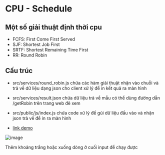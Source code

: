 # CPU - Schedule

## Một số giải thuật định thời cpu

 - FCFS: First Come First Served
 - SJF: Shortest Job First
 - SRTF: Shortest Remaining Time First
 - RR: Round Robin

## Cấu trúc

 - src/services/round_robin.js chứa các hàm giải thuật nhận vào chuỗi và trả về dữ liệu dạng json cho client xử lý để in kết quả ra màn hình
 - src/services/result.json chứa dữ liệu trả về mẫu có thể dùng đường dẫn /getRobin trên trang web đê xem 
 - src/public/js/index.js chứa code xử lý để gủi dữ liệu đầu vào và nhận json trả về để in ra màn hình

 - [link demo](https://dinhthoi.herokuapp.com)

![image](https://user-images.githubusercontent.com/81815569/165440525-92de1f84-dc67-4d9a-a881-dec976de8609.png)

Thêm khoảng trắng hoặc xuống dòng ở cuối input để chạy được
